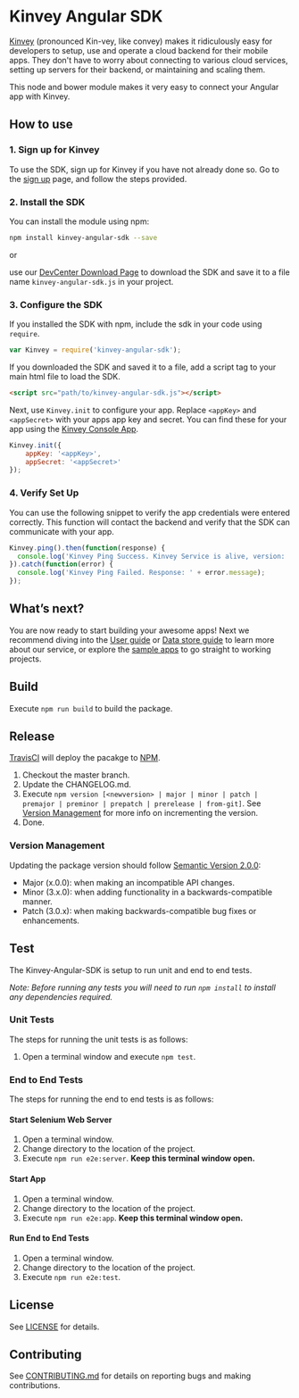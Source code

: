 # Kinvey Angular SDK
[Kinvey](http://www.kinvey.com) (pronounced Kin-vey, like convey) makes it ridiculously easy for developers to setup, use and operate a cloud backend for their mobile apps. They don't have to worry about connecting to various cloud services, setting up servers for their backend, or maintaining and scaling them.

This node and bower module makes it very easy to connect your Angular app with Kinvey.

## How to use

### 1. Sign up for Kinvey
To use the SDK, sign up for Kinvey if you have not already done so. Go to the [sign up](https://console.kinvey.com/#signup) page, and follow the steps provided.

### 2. Install the SDK
You can install the module using npm:

```bash
npm install kinvey-angular-sdk --save
```

or

use our [DevCenter Download Page](http://devcenter.kinvey.com/angular/downloads) to download the SDK and save it to a file name `kinvey-angular-sdk.js` in your project.

### 3. Configure the SDK
If you installed the SDK with npm, include the sdk in your code using `require`.

```javascript
var Kinvey = require('kinvey-angular-sdk');
```

If you downloaded the SDK and saved it to a file, add a script tag to your main html file to load the SDK.

```html
<script src="path/to/kinvey-angular-sdk.js"></script>
```

Next, use `Kinvey.init` to configure your app. Replace `<appKey>` and `<appSecret>` with your apps app key and secret. You can find these for your app using the [Kinvey Console App](https://console.kinvey.com).

```javascript
Kinvey.init({
    appKey: '<appKey>',
    appSecret: '<appSecret>'
});
```

### 4. Verify Set Up
You can use the following snippet to verify the app credentials were entered correctly. This function will contact the backend and verify that the SDK can communicate with your app.

```javascript
Kinvey.ping().then(function(response) {
  console.log('Kinvey Ping Success. Kinvey Service is alive, version: ' + response.version + ', response: ' + response.kinvey);
}).catch(function(error) {
  console.log('Kinvey Ping Failed. Response: ' + error.message);
});
```

## What’s next?
You are now ready to start building your awesome apps! Next we recommend diving into the [User guide](http://devcenter.kinvey.com/angular/guides/users) or [Data store guide](http://devcenter.kinvey.com/angular/guides/datastore) to learn more about our service, or explore the [sample apps](http://devcenter.kinvey.com/angular/samples) to go straight to working projects.

## Build
Execute `npm run build` to build the package.

## Release
[TravisCI](https://travis-ci.org/Kinvey/angular-sdk) will deploy the pacakge to [NPM](https://www.npmjs.com/package/kinvey-angular-sdk).

1. Checkout the master branch.
2. Update the CHANGELOG.md.
3. Execute `npm version [<newversion> | major | minor | patch | premajor | preminor | prepatch | prerelease | from-git]`. See [Version Management](#version-management) for more info on incrementing the version.
4. Done.

### Version Management
Updating the package version should follow [Semantic Version 2.0.0](http://semver.org/):

* Major (x.0.0): when making an incompatible API changes.
* Minor (3.x.0): when adding functionality in a backwards-compatible manner.
* Patch (3.0.x): when making backwards-compatible bug fixes or enhancements.

## Test
The Kinvey-Angular-SDK is setup to run unit and end to end tests.

_Note: Before running any tests you will need to run `npm install` to install any dependencies required._

### Unit Tests
The steps for running the unit tests is as follows:

1. Open a terminal window and execute `npm test`.

### End to End Tests
The steps for running the end to end tests is as follows:

#### Start Selenium Web Server
1. Open a terminal window.
2. Change directory to the location of the project.
3. Execute `npm run e2e:server`. __Keep this terminal window open.__

#### Start App
1. Open a terminal window.
2. Change directory to the location of the project.
3. Execute `npm run e2e:app`. __Keep this terminal window open.__

#### Run End to End Tests
1. Open a terminal window.
2. Change directory to the location of the project.
3. Execute `npm run e2e:test`.


## License
See [LICENSE](LICENSE) for details.

## Contributing
See [CONTRIBUTING.md](CONTRIBUTING.md) for details on reporting bugs and making contributions.
